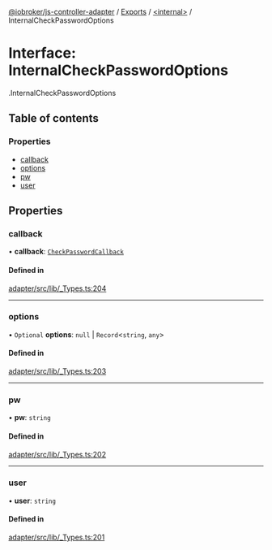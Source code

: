 [@iobroker/js-controller-adapter](../README.md) / [Exports](../modules.md) / [<internal\>](../modules/internal_.md) / InternalCheckPasswordOptions

# Interface: InternalCheckPasswordOptions

[<internal>](../modules/internal_.md).InternalCheckPasswordOptions

## Table of contents

### Properties

- [callback](internal_.InternalCheckPasswordOptions.md#callback)
- [options](internal_.InternalCheckPasswordOptions.md#options)
- [pw](internal_.InternalCheckPasswordOptions.md#pw)
- [user](internal_.InternalCheckPasswordOptions.md#user)

## Properties

### callback

• **callback**: [`CheckPasswordCallback`](../modules/internal_.md#checkpasswordcallback)

#### Defined in

[adapter/src/lib/_Types.ts:204](https://github.com/ioBroker/ioBroker.js-controller/blob/af5992c0/packages/adapter/src/lib/_Types.ts#L204)

___

### options

• `Optional` **options**: ``null`` \| `Record`<`string`, `any`\>

#### Defined in

[adapter/src/lib/_Types.ts:203](https://github.com/ioBroker/ioBroker.js-controller/blob/af5992c0/packages/adapter/src/lib/_Types.ts#L203)

___

### pw

• **pw**: `string`

#### Defined in

[adapter/src/lib/_Types.ts:202](https://github.com/ioBroker/ioBroker.js-controller/blob/af5992c0/packages/adapter/src/lib/_Types.ts#L202)

___

### user

• **user**: `string`

#### Defined in

[adapter/src/lib/_Types.ts:201](https://github.com/ioBroker/ioBroker.js-controller/blob/af5992c0/packages/adapter/src/lib/_Types.ts#L201)
